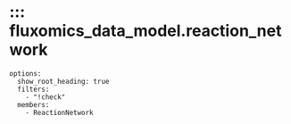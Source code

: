 #  ::: fluxomics_data_model.reaction_network
    options:
      show_root_heading: true
      filters:
        - "!check"
      members:
        - ReactionNetwork

